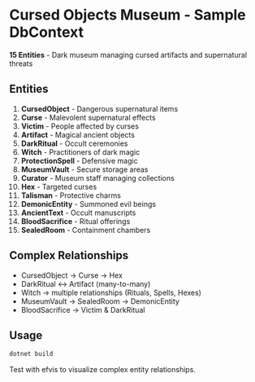 # Cursed Objects Museum - Sample DbContext

**15 Entities** - Dark museum managing cursed artifacts and supernatural threats

## Entities

1. **CursedObject** - Dangerous supernatural items
2. **Curse** - Malevolent supernatural effects
3. **Victim** - People affected by curses
4. **Artifact** - Magical ancient objects
5. **DarkRitual** - Occult ceremonies
6. **Witch** - Practitioners of dark magic
7. **ProtectionSpell** - Defensive magic
8. **MuseumVault** - Secure storage areas
9. **Curator** - Museum staff managing collections
10. **Hex** - Targeted curses
11. **Talisman** - Protective charms
12. **DemonicEntity** - Summoned evil beings
13. **AncientText** - Occult manuscripts
14. **BloodSacrifice** - Ritual offerings
15. **SealedRoom** - Containment chambers

## Complex Relationships

- CursedObject → Curse → Hex
- DarkRitual ↔ Artifact (many-to-many)
- Witch → multiple relationships (Rituals, Spells, Hexes)
- MuseumVault → SealedRoom → DemonicEntity
- BloodSacrifice → Victim & DarkRitual

## Usage

```bash
dotnet build
```

Test with efvis to visualize complex entity relationships.